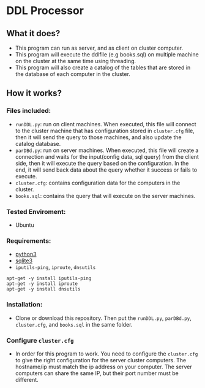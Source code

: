 # DDL Processor
## What it does?
- This program can run as server, and as client on cluster computer.
- This program will execute the ddlfile (e.g books.sql) on multiple machine on the cluster at the same time using threading.
- This program will also create a catalog of the tables that are stored in the database of each computer in the cluster.
## How it works?

### Files included:
- `runDDL.py`: run on client machines. When executed, this file will connect to the cluster machine that has configuration stored in `cluster.cfg` file, then it will send the query to those machines, and also update the catalog database.
- `parDBd.py`: run on server machines. When executed, this file will create a connection and waits for the input(config data, sql query) from the client side, then it will execute the query based on the configuration. In the end, it will send back data about the query whether it success or fails to execute.
- `cluster.cfg`: contains configuration data for the computers in the cluster.  
- `books.sql`: contains the query that will execute on the server machines.

### Tested Enviroment:
- Ubuntu

### Requirements:
- [python3](https://www.python.org/download/releases/3.0/)
- [sqlite3](https://www.sqlite.org)
- `iputils-ping`, `iproute`, `dnsutils`
```
apt-get -y install iputils-ping
apt-get -y install iproute
apt-get -y install dnsutils
```

### Installation:
- Clone or download this repository. Then put the `runDDL.py`, `parDBd.py`, `cluster.cfg`, and `books.sql` in the same folder.

### Configure `cluster.cfg`
- In order for this program to work. You need to configure the `cluster.cfg` to give the right configuration for the server cluster computers. The hostname/ip must match the ip address on your computer. The server computers can share the same IP, but their port number must be different.
